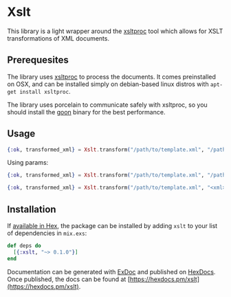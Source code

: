 # Xslt

This library is a light wrapper around the
[xsltproc](http://xmlsoft.org/XSLT/xsltproc2.html) tool which allows for XSLT
transformations of XML documents.

## Prerequesites

The library uses [xsltproc](http://xmlsoft.org/XSLT/xsltproc2.html) to process
the documents. It comes preinstalled on OSX, and can be installed simply on
debian-based linux distros with `apt-get install xsltproc`.

The library uses porcelain to communicate safely with xsltproc, so you should
install the [goon](https://github.com/alco/goon/releases) binary for the best
performance.

## Usage

```elixir
{:ok, transformed_xml} = Xslt.transform("/path/to/template.xml", "/path/to/xml_file.xml")
```

Using params:
```elixir
{:ok, transformed_xml} = Xslt.transform("/path/to/template.xml", "/path/to/xml_file.xml", "--stringparam var_name value")
```
```elixir
{:ok, transformed_xml} = Xslt.transform("/path/to/template.xml", "<xml>...</xml>", "--xml-as-string")
```
## Installation

If [available in Hex](https://hex.pm/docs/publish), the package can be installed
by adding `xslt` to your list of dependencies in `mix.exs`:

```elixir
def deps do
  [{:xslt, "~> 0.1.0"}]
end
```

Documentation can be generated with [ExDoc](https://github.com/elixir-lang/ex_doc)
and published on [HexDocs](https://hexdocs.pm). Once published, the docs can
be found at [https://hexdocs.pm/xslt](https://hexdocs.pm/xslt).

